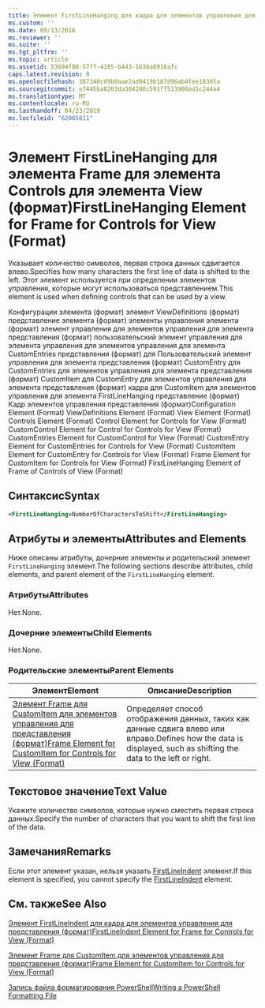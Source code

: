 ```yaml
---
title: Элемент FirstLineHanging для кадра для элементов управления для представления (формат) | Документация Майкрософт
ms.custom: ''
ms.date: 09/13/2016
ms.reviewer: ''
ms.suite: ''
ms.tgt_pltfrm: ''
ms.topic: article
ms.assetid: 53694f08-57f7-4185-b443-1636a0918afc
caps.latest.revision: 8
ms.openlocfilehash: 387340cd9b0aae2ad0419b187d96ab4fee183d5a
ms.sourcegitcommit: e7445ba8203da304286c591ff513900ad1c244a4
ms.translationtype: MT
ms.contentlocale: ru-RU
ms.lasthandoff: 04/23/2019
ms.locfileid: "62065811"
---
```

# <a name="firstlinehanging-element-for-frame-for-controls-for-view-format"></a><span data-ttu-id="f7a51-102">Элемент FirstLineHanging для элемента Frame для элемента Controls для элемента View (формат)</span><span class="sxs-lookup"><span data-stu-id="f7a51-102">FirstLineHanging Element for Frame for Controls for View (Format)</span></span>

<span data-ttu-id="f7a51-103">Указывает количество символов, первая строка данных сдвигается влево.</span><span class="sxs-lookup"><span data-stu-id="f7a51-103">Specifies how many characters the first line of data is shifted to the left.</span></span> <span data-ttu-id="f7a51-104">Этот элемент используется при определении элементов управления, которые могут использоваться представлением.</span><span class="sxs-lookup"><span data-stu-id="f7a51-104">This element is used when defining controls that can be used by a view.</span></span>

<span data-ttu-id="f7a51-105">Конфигурации элемента (формат) элемент ViewDefinitions (формат) представление элемента (формат) элементы управления элемента (формат) элемент управления для элементов управления для элемента представления (формат) пользовательский элемент управления для элемента управления для элементов управления для элемента CustomEntries представления (формат) для Пользовательский элемент управления для элемента представления (формат) CustomEntry для CustomEntries для элементов управления для элемента представления (формат) CustomItem для CustomEntry для элементов управления для элемента представления (формат) кадра для CustomItem для элементов управления для элемента FirstLineHanging представление (формат) Кадр элементов управления представления (формат)</span><span class="sxs-lookup"><span data-stu-id="f7a51-105">Configuration Element (Format) ViewDefinitions Element (Format) View Element (Format) Controls Element (Format) Control Element for Controls for View (Format) CustomControl Element for Control for Controls for View (Format) CustomEntries Element for CustomControl for View (Format) CustomEntry Element for CustomEntries for Controls for View (Format) CustomItem Element for CustomEntry for Controls for View (Format) Frame Element for CustomItem for Controls for View (Format) FirstLineHanging Element of Frame of Controls of View (Format)</span></span>

## <a name="syntax"></a><span data-ttu-id="f7a51-106">Синтаксис</span><span class="sxs-lookup"><span data-stu-id="f7a51-106">Syntax</span></span>

```xml
<FirstLineHanging>NumberOfCharactersToShift</FirstLineHanging>
```

## <a name="attributes-and-elements"></a><span data-ttu-id="f7a51-107">Атрибуты и элементы</span><span class="sxs-lookup"><span data-stu-id="f7a51-107">Attributes and Elements</span></span>

<span data-ttu-id="f7a51-108">Ниже описаны атрибуты, дочерние элементы и родительский элемент `FirstLineHanging` элемент.</span><span class="sxs-lookup"><span data-stu-id="f7a51-108">The following sections describe attributes, child elements, and parent element of the `FirstLineHanging` element.</span></span>

### <a name="attributes"></a><span data-ttu-id="f7a51-109">Атрибуты</span><span class="sxs-lookup"><span data-stu-id="f7a51-109">Attributes</span></span>

<span data-ttu-id="f7a51-110">Нет.</span><span class="sxs-lookup"><span data-stu-id="f7a51-110">None.</span></span>

### <a name="child-elements"></a><span data-ttu-id="f7a51-111">Дочерние элементы</span><span class="sxs-lookup"><span data-stu-id="f7a51-111">Child Elements</span></span>

<span data-ttu-id="f7a51-112">Нет.</span><span class="sxs-lookup"><span data-stu-id="f7a51-112">None.</span></span>

### <a name="parent-elements"></a><span data-ttu-id="f7a51-113">Родительские элементы</span><span class="sxs-lookup"><span data-stu-id="f7a51-113">Parent Elements</span></span>

|<span data-ttu-id="f7a51-114">Элемент</span><span class="sxs-lookup"><span data-stu-id="f7a51-114">Element</span></span>|<span data-ttu-id="f7a51-115">Описание</span><span class="sxs-lookup"><span data-stu-id="f7a51-115">Description</span></span>|
|-------------|-----------------|
|[<span data-ttu-id="f7a51-116">Элемент Frame для CustomItem для элементов управления для представления (формат)</span><span class="sxs-lookup"><span data-stu-id="f7a51-116">Frame Element for CustomItem for Controls for View (Format)</span></span>](./frame-element-for-customitem-for-controls-for-view-format.md)|<span data-ttu-id="f7a51-117">Определяет способ отображения данных, таких как данные сдвига влево или вправо.</span><span class="sxs-lookup"><span data-stu-id="f7a51-117">Defines how the data is displayed, such as shifting the data to the left or right.</span></span>|

## <a name="text-value"></a><span data-ttu-id="f7a51-118">Текстовое значение</span><span class="sxs-lookup"><span data-stu-id="f7a51-118">Text Value</span></span>

<span data-ttu-id="f7a51-119">Укажите количество символов, которые нужно сместить первая строка данных.</span><span class="sxs-lookup"><span data-stu-id="f7a51-119">Specify the number of characters that you want to shift the first line of the data.</span></span>

## <a name="remarks"></a><span data-ttu-id="f7a51-120">Замечания</span><span class="sxs-lookup"><span data-stu-id="f7a51-120">Remarks</span></span>

<span data-ttu-id="f7a51-121">Если этот элемент указан, нельзя указать [FirstLineIndent](./firstlineindent-element-for-frame-for-controls-for-view-format.md) элемент.</span><span class="sxs-lookup"><span data-stu-id="f7a51-121">If this element is specified, you cannot specify the [FirstLineIndent](./firstlineindent-element-for-frame-for-controls-for-view-format.md) element.</span></span>

## <a name="see-also"></a><span data-ttu-id="f7a51-122">См. также</span><span class="sxs-lookup"><span data-stu-id="f7a51-122">See Also</span></span>

[<span data-ttu-id="f7a51-123">Элемент FirstLineIndent для кадра для элементов управления для представления (формат)</span><span class="sxs-lookup"><span data-stu-id="f7a51-123">FirstLineIndent Element for Frame for Controls for View (Format)</span></span>](./firstlineindent-element-for-frame-for-controls-for-view-format.md)

[<span data-ttu-id="f7a51-124">Элемент Frame для CustomItem для элементов управления для представления (формат)</span><span class="sxs-lookup"><span data-stu-id="f7a51-124">Frame Element for CustomItem for Controls for View (Format)</span></span>](./frame-element-for-customitem-for-controls-for-view-format.md)

[<span data-ttu-id="f7a51-125">Запись файла форматирования PowerShell</span><span class="sxs-lookup"><span data-stu-id="f7a51-125">Writing a PowerShell Formatting File</span></span>](./writing-a-powershell-formatting-file.md)

